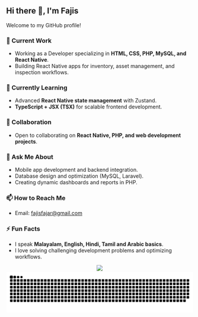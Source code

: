 ## Hi there 👋, I'm Fajis

Welcome to my GitHub profile!  

### 🔭 Current Work
- Working as a Developer specializing in **HTML, CSS, PHP, MySQL, and React Native**.
- Building React Native apps for inventory, asset management, and inspection workflows.

### 🌱 Currently Learning
- Advanced **React Native state management** with Zustand.
- **TypeScript + JSX (TSX)** for scalable frontend development.

### 👯 Collaboration
- Open to collaborating on **React Native, PHP, and web development projects**.

### 🤔 Ask Me About
- Mobile app development and backend integration.
- Database design and optimization (MySQL, Laravel).
- Creating dynamic dashboards and reports in PHP.

### 📫 How to Reach Me
- Email: fajisfajar@gmail.com

### ⚡ Fun Facts
- I speak **Malayalam, English, Hindi, Tamil and Arabic basics**.
- I love solving challenging development problems and optimizing workflows.

<div align="center">
	<img src="https://cdn.jsdelivr.net/gh/holic-x/holic-x/assets/github-contribution-grid-snake.svg" />
</div>
<picture>
  <source media="(prefers-color-scheme: dark)" srcset="https://raw.githubusercontent.com/holic-x/holic-x/output/github-contribution-grid-snake-dark.svg">
  <source media="(prefers-color-scheme: light)" srcset="https://raw.githubusercontent.com/holic-x/holic-x/output/github-contribution-grid-snake.svg">
  <img alt="github contribution grid snake animation" src="https://raw.githubusercontent.com/adorabled4/adorabled4/output/github-contribution-grid-snake.svg">
</picture>
